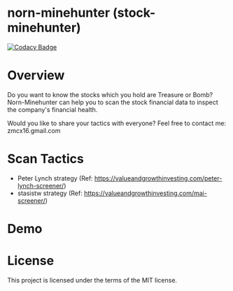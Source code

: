 # norn-minehunter (stock-minehunter)
[![Codacy Badge](https://api.codacy.com/project/badge/Grade/027cf51f87284df0845a810996b79105)](https://www.codacy.com/manual/zmcx16/stock-minehunter?utm_source=github.com&amp;utm_medium=referral&amp;utm_content=zmcx16/stock-minehunter&amp;utm_campaign=Badge_Grade)

# Overview
Do you want to know the stocks which you hold are Treasure or Bomb? Norn-Minehunter can help you to scan the stock financial data to inspect the company's financial health.

Would you like to share your tactics with everyone? Feel free to contact me: zmcx16.gmail.com

# Scan Tactics
  * Peter Lynch strategy (Ref: https://valueandgrowthinvesting.com/peter-lynch-screener/)
  * stasistw strategy (Ref: https://valueandgrowthinvesting.com/mai-screener/)

# Demo

# License
This project is licensed under the terms of the MIT license.